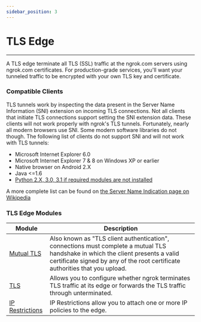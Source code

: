 ```yaml
---
sidebar_position: 3
---
```


# TLS Edge

---

A TLS edge terminate all TLS (SSL) traffic at the ngrok.com servers using ngrok.com certificates. For production-grade services, you'll want your tunneled traffic to be encrypted with your own TLS key and certificate.

### Compatible Clients

TLS tunnels work by inspecting the data present in the Server Name Information (SNI) extension on incoming TLS connections. Not all clients that initiate TLS connections support setting the SNI extension data. These clients will not work properly with ngrok's TLS tunnels. Fortunately, nearly all modern browsers use SNI. Some modern software libraries do not though. The following list of clients do not support SNI and will not work with TLS tunnels:

- Microsoft Internet Explorer 6.0
- Microsoft Internet Explorer 7 & 8 on Windows XP or earlier
- Native browser on Android 2.X
- Java <=1.6
- [Python 2.X, 3.0, 3.1 if required modules are not installed](https://stackoverflow.com/questions/18578439/using-requests-with-tls-doesnt-give-sni-support/18579484#18579484)

A more complete list can be found on [the Server Name Indication page on Wikipedia](https://en.wikipedia.org/wiki/Server_Name_Indication#No_support)

### TLS Edge Modules

| Module                                                 | Description                                                                                                                                                                                                     |
| ------------------------------------------------------ | --------------------------------------------------------------------------------------------------------------------------------------------------------------------------------------------------------------- |
| [Mutual TLS](/cloud-edge/modules/mutual-tls)           | Also known as "TLS client authentication", connections must complete a mutual TLS handshake in which the client presents a valid certificate signed by any of the root certificate authorities that you upload. |
| [TLS](/cloud-edge/modules/tls-termination)             | Allows you to configure whether ngrok terminates TLS traffic at its edge or forwards the TLS traffic through unterminated.                                                                                      |
| [IP Restrictions](/cloud-edge/modules/ip-restrictions) | IP Restrictions allow you to attach one or more IP policies to the edge.                                                                                                                                        |
